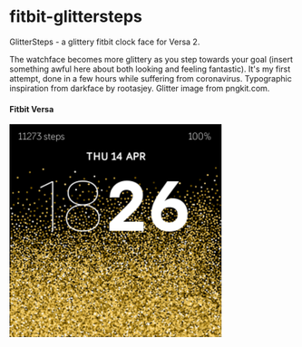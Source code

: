 # fitbit-glittersteps
GlitterSteps - a glittery fitbit clock face for Versa 2.

The watchface becomes more glittery as you step towards your goal (insert something awful here about both looking and feeling fantastic).
It's my first attempt, done in a few hours while suffering from coronavirus.  Typographic inspiration from darkface by rootasjey.  Glitter image from pngkit.com.


#### Fitbit Versa
![Versa](https://raw.githubusercontent.com/alicemyerson/glittersteps-fitbit/main/resources/screencap.PNG)